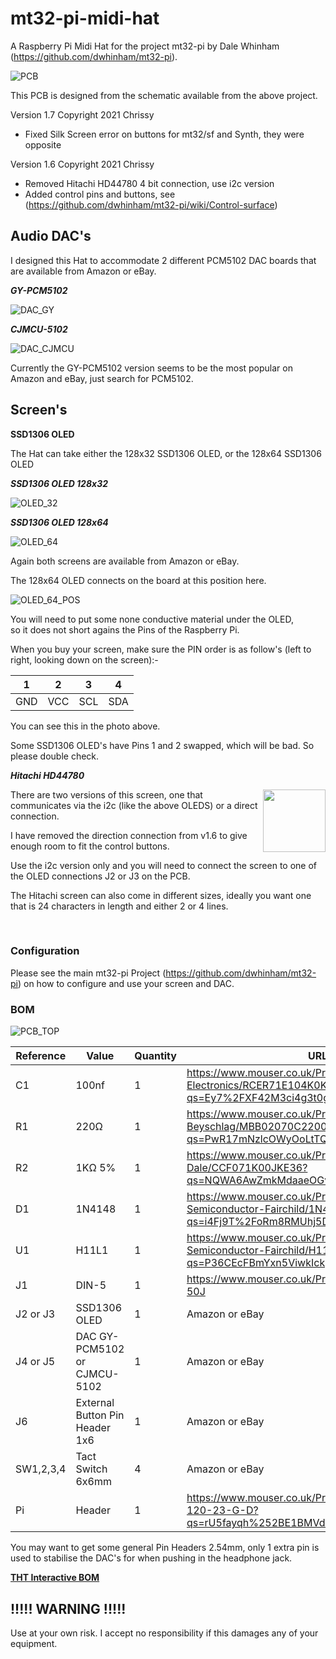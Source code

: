 # mt32-pi-midi-hat
A Raspberry Pi Midi Hat for the project mt32-pi by Dale Whinham (https://github.com/dwhinham/mt32-pi).

![PCB](pics/new_header.jpg)

This PCB is designed from the schematic available from the above project.

Version 1.7 Copyright 2021 Chrissy

* Fixed Silk Screen error on buttons for mt32/sf and Synth, they were opposite

Version 1.6 Copyright 2021 Chrissy

* Removed Hitachi HD44780 4 bit connection, use i2c version
* Added control pins and buttons, see (https://github.com/dwhinham/mt32-pi/wiki/Control-surface)


## Audio DAC's

I designed this Hat to accommodate 2 different PCM5102 DAC boards that are available from Amazon or eBay.

***GY-PCM5102***

![DAC_GY](pics/DAC_GY-PCM5102.jpg)

***CJMCU-5102***

![DAC_CJMCU](pics/DAC_CJMCU-5102.jpg)

Currently the GY-PCM5102 version seems to be the most popular on Amazon and eBay, just search for PCM5102.

## Screen's

**SSD1306 OLED**

The Hat can take either the 128x32 SSD1306 OLED, or the 128x64 SSD1306 OLED

***SSD1306 OLED 128x32***

![OLED_32](pics/OLED_128_32.jpg)

***SSD1306 OLED 128x64***

![OLED_64](pics/OLED_128_64.jpg)

Again both screens are available from Amazon or eBay.

The 128x64 OLED connects on the board at this position here.

![OLED_64_POS](pics/OLED_128x64_POS.jpg)

You will need to put some none conductive material under the OLED,<br>so it does not short agains the Pins of the Raspberry Pi.

When you buy your screen, make sure the PIN order is as follow's (left to right, looking down on the screen):-

| 1 | 2 | 3 | 4 |
|---|---|---|---|
|GND|VCC|SCL|SDA|

You can see this in the photo above.

Some SSD1306 OLED's have Pins 1 and 2 swapped, which will be bad. So please double check.


***Hitachi HD44780***

[<img width="100rem" align="right" src="pics/Hitachi_HD44780.jpg">](pics/Hitachi_HD44780.jpg)

There are two versions of this screen, one that communicates via the i2c (like the above OLEDS) or a direct connection.

I have removed the direction connection from v1.6 to give enough room to fit the control buttons.

Use the i2c version only and you will need to connect the screen to one of the OLED connections J2 or J3 on the PCB.

The Hitachi screen can also come in different sizes, ideally you want one that is 24 characters in length and either 2 or 4 lines.

<br>

### Configuration

Please see the main mt32-pi Project (https://github.com/dwhinham/mt32-pi) on how to configure and use your screen and DAC.

### BOM

![PCB_TOP](pics/new_board_top.png)

| Reference | Value | Quantity | URL |
|-----------|-------|----------|-----|
| C1        | 100nf | 1        | https://www.mouser.co.uk/ProductDetail/Murata-Electronics/RCER71E104K0K1H03B?qs=Ey7%2FXF42M3ci4g3t0g7SIw%3D%3D |
| R1        | 220Ω | 1        | https://www.mouser.co.uk/ProductDetail/Vishay-Beyschlag/MBB02070C2200FCT00?qs=PwR17mNzlcOWyOoLtTQfsw%3D%3D |
| R2        | 1KΩ 5% | 1        | https://www.mouser.co.uk/ProductDetail/Vishay-Dale/CCF071K00JKE36?qs=NQWA6AwZmkMdaaeOGvuguw%3D%3D |
| D1        | 1N4148 | 1        | https://www.mouser.co.uk/ProductDetail/ON-Semiconductor-Fairchild/1N4148?qs=i4Fj9T%2FoRm8RMUhj5DeFQg%3D%3D    |
| U1        | H11L1 | 1        | https://www.mouser.co.uk/ProductDetail/ON-Semiconductor-Fairchild/H11L1M?qs=P36CEcFBmYxn5ViwkIckpw%3D%3D |
| J1        | DIN-5 | 1        | https://www.mouser.co.uk/ProductDetail/490-SDS-50J |
| J2 or J3    | SSD1306 OLED | 1        | Amazon or eBay |
| J4 or J5    | DAC GY-PCM5102<br>or<br>CJMCU-5102  | 1        | Amazon or eBay |
| J6    | External Button Pin Header 1x6 | 1        | Amazon or eBay |
| SW1,2,3,4 | Tact Switch 6x6mm | 4      | Amazon or eBay |
| Pi        | Header| 1 | https://www.mouser.co.uk/ProductDetail/Samtec/SSQ-120-23-G-D?qs=rU5fayqh%252BE1BMVd%252BDZONqg%3D%3D |


You may want to get some general Pin Headers 2.54mm, only 1 extra pin is used to stabilise the DAC's for when pushing in the headphone jack.


[**THT Interactive BOM**][IBOMTHT1_6]


## !!!!! WARNING !!!!!

Use at your own risk. I accept no responsibility if this damages any of your equipment.

[IBOMTHT1_6]: http://htmlpreview.github.io/?https://raw.githubusercontent.com/chris-jh/mt32-pi-midi-hat/main/bom/mt32-pi-midi-hat_bom_v1_6.html
